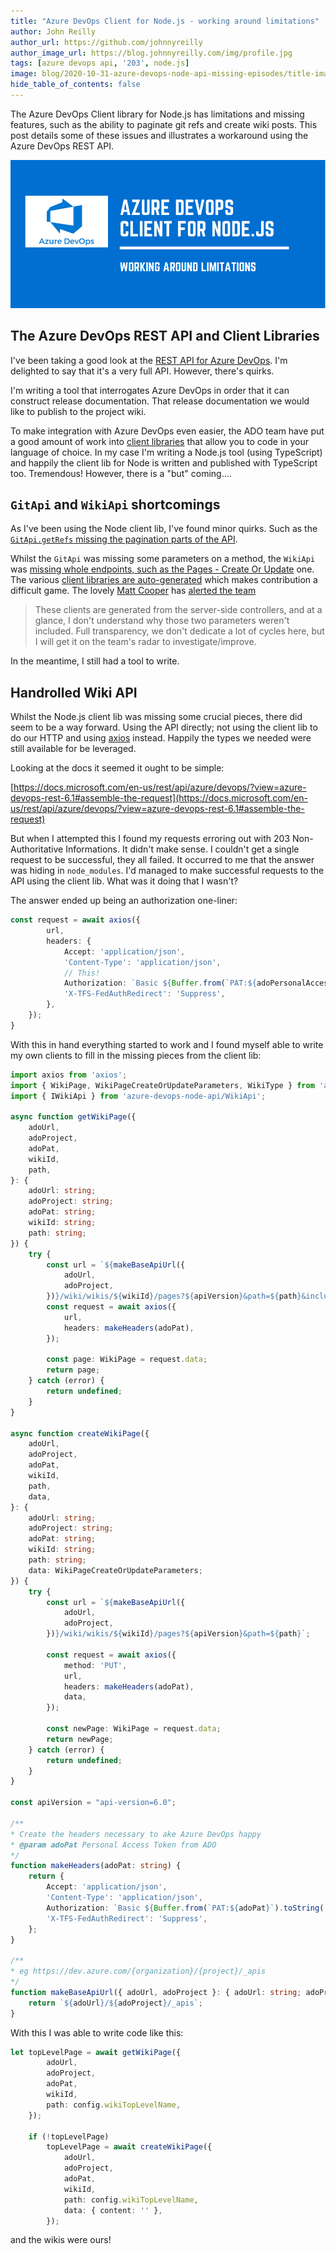 ```yaml
---
title: "Azure DevOps Client for Node.js - working around limitations"
author: John Reilly
author_url: https://github.com/johnnyreilly
author_image_url: https://blog.johnnyreilly.com/img/profile.jpg
tags: [azure devops api, '203', node.js]
image: blog/2020-10-31-azure-devops-node-api-missing-episodes/title-image.png
hide_table_of_contents: false
---
```

The Azure DevOps Client library for Node.js has limitations and missing features, such as the ability to paginate git refs and create wiki posts. This post details some of these issues and illustrates a workaround using the Azure DevOps REST API.

![A title image that reads "Azure DevOps Client for Node.js - working around limitations"](../static/blog/2020-10-31-azure-devops-node-api-missing-episodes/title-image.png)

## The Azure DevOps REST API and Client Libraries

I've been taking a good look at the [REST API for Azure DevOps](https://docs.microsoft.com/en-us/rest/api/azure/devops/?view=azure-devops-rest-6.1). I'm delighted to say that it's a very full API. However, there's quirks.

I'm writing a tool that interrogates Azure DevOps in order that it can construct release documentation. That release documentation we would like to publish to the project wiki.

To make integration with Azure DevOps even easier, the ADO team have put a good amount of work into [client libraries](https://docs.microsoft.com/en-us/rest/api/azure/devops/?view=azure-devops-rest-6.1#client-libraries) that allow you to code in your language of choice. In my case I'm writing a Node.js tool (using TypeScript) and happily the client lib for Node is written and published with TypeScript too. Tremendous! However, there is a "but" coming....

## `GitApi` and `WikiApi` shortcomings

As I've been using the Node client lib, I've found minor quirks. Such as the [`GitApi.getRefs` missing the pagination parts of the API](https://github.com/microsoft/azure-devops-node-api/issues/415).

Whilst the `GitApi` was missing some parameters on a method, the `WikiApi` was [missing whole endpoints, such as the Pages - Create Or Update](https://github.com/microsoft/azure-devops-node-api/issues/416) one. The various [client libraries are auto-generated](https://github.com/microsoft/azure-devops-node-api/blob/master/CONTRIBUTING.md#general-contribution-guide) which makes contribution a difficult game. The lovely [Matt Cooper](https://github.com/vtbassmatt) has [alerted the team](https://github.com/microsoft/azure-devops-node-api/issues/415#issuecomment-717991914)

> These clients are generated from the server-side controllers, and at a glance, I don't understand why those two parameters weren't included. Full transparency, we don't dedicate a lot of cycles here, but I will get it on the team's radar to investigate/improve.

In the meantime, I still had a tool to write.

## Handrolled Wiki API

Whilst the Node.js client lib was missing some crucial pieces, there did seem to be a way forward. Using the API directly; not using the client lib to do our HTTP and using [axios](https://github.com/axios/axios) instead. Happily the types we needed were still available for be leveraged.

Looking at the docs it seemed it ought to be simple:

[https://docs.microsoft.com/en-us/rest/api/azure/devops/?view=azure-devops-rest-6.1#assemble-the-request](https://docs.microsoft.com/en-us/rest/api/azure/devops/?view=azure-devops-rest-6.1#assemble-the-request)

But when I attempted this I found my requests erroring out with 203 Non-Authoritative Informations. It didn't make sense. I couldn't get a single request to be successful, they all failed. It occurred to me that the answer was hiding in `node_modules`. I'd managed to make successful requests to the API using the client lib. What was it doing that I wasn't?

The answer ended up being an authorization one-liner:

```ts
const request = await axios({
        url,
        headers: {
            Accept: 'application/json',
            'Content-Type': 'application/json',
            // This!
            Authorization: `Basic ${Buffer.from(`PAT:${adoPersonalAccessToken}`).toString('base64')}`,
            'X-TFS-FedAuthRedirect': 'Suppress',
        },
    });
}
```

With this in hand everything started to work and I found myself able to write my own clients to fill in the missing pieces from the client lib:

```ts
import axios from 'axios';
import { WikiPage, WikiPageCreateOrUpdateParameters, WikiType } from 'azure-devops-node-api/interfaces/WikiInterfaces';
import { IWikiApi } from 'azure-devops-node-api/WikiApi';

async function getWikiPage({
    adoUrl,
    adoProject,
    adoPat,
    wikiId,
    path,
}: {
    adoUrl: string;
    adoProject: string;
    adoPat: string;
    wikiId: string;
    path: string;
}) {
    try {
        const url = `${makeBaseApiUrl({
            adoUrl,
            adoProject,
        })}/wiki/wikis/${wikiId}/pages?${apiVersion}&path=${path}&includeContent=True&recursionLevel=full`;
        const request = await axios({
            url,
            headers: makeHeaders(adoPat),
        });

        const page: WikiPage = request.data;
        return page;
    } catch (error) {
        return undefined;
    }
}

async function createWikiPage({
    adoUrl,
    adoProject,
    adoPat,
    wikiId,
    path,
    data,
}: {
    adoUrl: string;
    adoProject: string;
    adoPat: string;
    wikiId: string;
    path: string;
    data: WikiPageCreateOrUpdateParameters;
}) {
    try {
        const url = `${makeBaseApiUrl({
            adoUrl,
            adoProject,
        })}/wiki/wikis/${wikiId}/pages?${apiVersion}&path=${path}`;

        const request = await axios({
            method: 'PUT',
            url,
            headers: makeHeaders(adoPat),
            data,
        });

        const newPage: WikiPage = request.data;
        return newPage;
    } catch (error) {
        return undefined;
    }
}

const apiVersion = "api-version=6.0";

/**
* Create the headers necessary to ake Azure DevOps happy
* @param adoPat Personal Access Token from ADO
*/
function makeHeaders(adoPat: string) {
    return {
        Accept: 'application/json',
        'Content-Type': 'application/json',
        Authorization: `Basic ${Buffer.from(`PAT:${adoPat}`).toString('base64')}`,
        'X-TFS-FedAuthRedirect': 'Suppress',
    };
}

/**
* eg https://dev.azure.com/{organization}/{project}/_apis
*/
function makeBaseApiUrl({ adoUrl, adoProject }: { adoUrl: string; adoProject: string }) {
    return `${adoUrl}/${adoProject}/_apis`;
}
```

With this I was able to write code like this:

```ts
let topLevelPage = await getWikiPage({
        adoUrl,
        adoProject,
        adoPat,
        wikiId,
        path: config.wikiTopLevelName,
    });

    if (!topLevelPage)
        topLevelPage = await createWikiPage({
            adoUrl,
            adoProject,
            adoPat,
            wikiId,
            path: config.wikiTopLevelName,
            data: { content: '' },
        });
```

and the wikis were ours!
